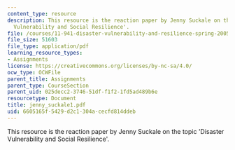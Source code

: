 ```yaml
---
content_type: resource
description: This resource is the reaction paper by Jenny Suckale on the topic 'Disaster
  Vulnerability and Social Resilience'.
file: /courses/11-941-disaster-vulnerability-and-resilience-spring-2005/6605165f5429d2c1304acecfd814ddeb_jenny_suckale1.pdf
file_size: 51603
file_type: application/pdf
learning_resource_types:
- Assignments
license: https://creativecommons.org/licenses/by-nc-sa/4.0/
ocw_type: OCWFile
parent_title: Assignments
parent_type: CourseSection
parent_uid: 025decc2-3746-51df-f1f2-1fd5ad489b6e
resourcetype: Document
title: jenny_suckale1.pdf
uid: 6605165f-5429-d2c1-304a-cecfd814ddeb
---
```

This resource is the reaction paper by Jenny Suckale on the topic 'Disaster Vulnerability and Social Resilience'.